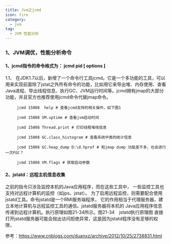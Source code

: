 ```yaml
---
title: Jvm之jcmd
icon: fire
category:
  - jvm
tag:
  - JVM 性能分析
---
```


### 1、JVM调优，性能分析命令
#### 1、jcmd指令的命令格式为： jcmd pid [ options ]

1.1、 在JDK1.7以后，新增了一个命令行工具jcmd。它是一个多功能的工具，可以用来实现前面除了jstat之外所有命令的功能，比如用它来导出堆、内存使用、查看Java进程、导出线程信息、执行GC、JVM运行时间等。jcmd拥有jmap的大部分功能，并且官方也推荐使用jcmd命令代替jmap命令。
```shell
     jcmd 15008  help # 查看jcmd支持的相关操作，如下图1
     
     jcmd 15008 VM.uptime # 查看jvm启动时间
     
     jcmd 15008 Thread.print # 打印线程堆栈信息
     
     jcmd 15008 GC.class_histogram # 查看系统中类的统计信息
     
     jcmd 15008 GC.heap_dump D:\d.hprof # 和jmap dump 功能差不多，也会进行一次FGC？
     
     jcmd 15008 VM.flags # 获取启动参数
```


#### 2、jstatd：远程主机信息收集
之前的指令只涉及监控本机的Java应用程序，而在这些工具中，
一些监控工具也支持对远程计算机的监控（如jps、jstat）。
为了启用远程监控，则需要配合使用jstatd工具。命令jstatd是一个RMI服务端程序，
它的作用相当于代理服务器，建立本地计算机与远程监控工具的通信。jstatd服务器将本机的
Java应用程序信息传递到远程计算机。执行原理如图21-34所示。图21-34　jstatd执行原理图
直接打开jstatd服务器可能会抛出访问拒绝异常，这是因为jstatd程序没有足够的权限，

参考：https://www.cnblogs.com/duanxz/archive/2012/10/25/2738831.html


